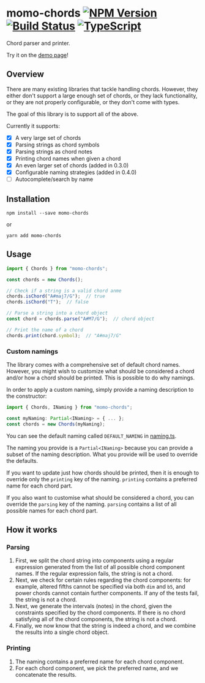# momo-chords [![NPM Version](https://badge.fury.io/js/momo-chords.svg)](http://badge.fury.io/js/momo-chords) [![Build Status](https://travis-ci.org/mdanka/momo-chords.svg)](https://travis-ci.org/mdanka/momo-chords) [![TypeScript](https://img.shields.io/badge/%3C%2F%3E-typescript-blue.svg)](http://www.typescriptlang.org/)

Chord parser and printer.

Try it on the [demo page](https://momo-chords.miklosdanka.com)!

## Overview

There are many existing libraries that tackle handling chords. However, they either don't support a large enough set of chords, or they lack functionality, or they are not properly configurable, or they don't come with types.

The goal of this library is to support all of the above.

Currently it supports:

- [x] A very large set of chords
- [x] Parsing strings as chord symbols
- [x] Parsing strings as chord notes
- [x] Printing chord names when given a chord
- [x] An even larger set of chords (added in 0.3.0)
- [x] Configurable naming strategies (added in 0.4.0)
- [ ] Autocomplete/search by name

## Installation

```Shell
npm install --save momo-chords
```

or

```Shell
yarn add momo-chords
```

## Usage

```TypeScript
import { Chords } from "momo-chords";

const chords = new Chords();

// Check if a string is a valid chord anme
chords.isChord("A#maj7/G");  // true
chords.isChord("T");  // false

// Parse a string into a chord object
const chord = chords.parse("A#M7/G");  // chord object

// Print the name of a chord
chords.print(chord.symbol);  // "A#maj7/G"
```

### Custom namings

The library comes with a comprehensive set of default chord names. However, you might wish to customize what should be considered a chord and/or how a chord should be printed. This is possible to do why namings.

In order to apply a custom naming, simply provide a naming description to the constructor:

```TypeScript
import { Chords, INaming } from "momo-chords";

const myNaming: Partial<INaming> = { ... };
const chords = new Chords(myNaming);
```

You can see the default naming called `DEFAULT_NAMING` in [naming.ts](https://github.com/mdanka/momo-chords/blob/master/src/naming.ts#L17).

The naming you provide is a `Partial<INaming>` because you can provide a subset of the naming description. What you provide will be used to override the defaults.

If you want to update just how chords should be printed, then it is enough to override only the `printing` key of the naming. `printing` contains a preferred name for each chord part.

If you also want to customise what should be considered a chord, you can override the `parsing` key of the naming. `parsing` contains a list of all possible names for each chord part.

## How it works

### Parsing

1. First, we split the chord string into components using a regular expression generated from the list of all possible chord component names. If the regular expression fails, the string is not a chord.
1. Next, we check for certain rules regarding the chord components: for example, altered fifths cannot be specified via both `dim` and `b5`, and power chords cannot contain further components. If any of the tests fail, the string is not a chord.
1. Next, we generate the intervals (notes) in the chord, given the constraints specified by the chord components. If there is no chord satisfying all of the chord components, the string is not a chord.
1. Finally, we now know that the string is indeed a chord, and we combine the results into a single chord object.

### Printing

1. The naming contains a preferred name for each chord component.
1. For each chord component, we pick the preferred name, and we concatenate the results.
